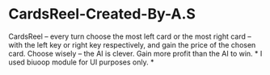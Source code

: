 # CardsReel-Created-By-A.S
CardsReel – every turn choose the most left card or the most right card – with the left key or right key respectively, and gain the price of the chosen card. Choose wisely – the AI is clever. Gain more profit than the AI to win. * I used biuoop module for UI purposes only. *
